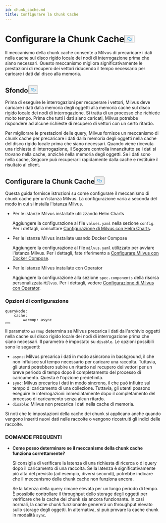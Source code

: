 ```yaml
---
id: chunk_cache.md
title: Configurare la Chunk Cache
---
```

<h1 id="Configure-Chunk-Cache" class="common-anchor-header">Configurare la Chunk Cache<button data-href="#Configure-Chunk-Cache" class="anchor-icon" translate="no">
      <svg translate="no"
        aria-hidden="true"
        focusable="false"
        height="20"
        version="1.1"
        viewBox="0 0 16 16"
        width="16"
      >
        <path
          fill="#0092E4"
          fill-rule="evenodd"
          d="M4 9h1v1H4c-1.5 0-3-1.69-3-3.5S2.55 3 4 3h4c1.45 0 3 1.69 3 3.5 0 1.41-.91 2.72-2 3.25V8.59c.58-.45 1-1.27 1-2.09C10 5.22 8.98 4 8 4H4c-.98 0-2 1.22-2 2.5S3 9 4 9zm9-3h-1v1h1c1 0 2 1.22 2 2.5S13.98 12 13 12H9c-.98 0-2-1.22-2-2.5 0-.83.42-1.64 1-2.09V6.25c-1.09.53-2 1.84-2 3.25C6 11.31 7.55 13 9 13h4c1.45 0 3-1.69 3-3.5S14.5 6 13 6z"
        ></path>
      </svg>
    </button></h1><p>Il meccanismo della chunk cache consente a Milvus di precaricare i dati nella cache sul disco rigido locale dei nodi di interrogazione prima che siano necessari. Questo meccanismo migliora significativamente le prestazioni di recupero dei vettori riducendo il tempo necessario per caricare i dati dal disco alla memoria.</p>
<h2 id="Background" class="common-anchor-header">Sfondo<button data-href="#Background" class="anchor-icon" translate="no">
      <svg translate="no"
        aria-hidden="true"
        focusable="false"
        height="20"
        version="1.1"
        viewBox="0 0 16 16"
        width="16"
      >
        <path
          fill="#0092E4"
          fill-rule="evenodd"
          d="M4 9h1v1H4c-1.5 0-3-1.69-3-3.5S2.55 3 4 3h4c1.45 0 3 1.69 3 3.5 0 1.41-.91 2.72-2 3.25V8.59c.58-.45 1-1.27 1-2.09C10 5.22 8.98 4 8 4H4c-.98 0-2 1.22-2 2.5S3 9 4 9zm9-3h-1v1h1c1 0 2 1.22 2 2.5S13.98 12 13 12H9c-.98 0-2-1.22-2-2.5 0-.83.42-1.64 1-2.09V6.25c-1.09.53-2 1.84-2 3.25C6 11.31 7.55 13 9 13h4c1.45 0 3-1.69 3-3.5S14.5 6 13 6z"
        ></path>
      </svg>
    </button></h2><p>Prima di eseguire le interrogazioni per recuperare i vettori, Milvus deve caricare i dati dalla memoria degli oggetti alla memoria cache sul disco rigido locale dei nodi di interrogazione. Si tratta di un processo che richiede molto tempo. Prima che tutti i dati siano caricati, Milvus potrebbe rispondere ad alcune richieste di recupero di vettori con un certo ritardo.</p>
<p>Per migliorare le prestazioni delle query, Milvus fornisce un meccanismo di chunk cache per precaricare i dati dalla memoria degli oggetti nella cache del disco rigido locale prima che siano necessari. Quando viene ricevuta una richiesta di interrogazione, il Segcore controlla innanzitutto se i dati si trovano nella cache, anziché nella memoria degli oggetti. Se i dati sono nella cache, Segcore può recuperarli rapidamente dalla cache e restituire il risultato al client.</p>
<h2 id="Configure-Chunk-Cache" class="common-anchor-header">Configurare la Chunk Cache<button data-href="#Configure-Chunk-Cache" class="anchor-icon" translate="no">
      <svg translate="no"
        aria-hidden="true"
        focusable="false"
        height="20"
        version="1.1"
        viewBox="0 0 16 16"
        width="16"
      >
        <path
          fill="#0092E4"
          fill-rule="evenodd"
          d="M4 9h1v1H4c-1.5 0-3-1.69-3-3.5S2.55 3 4 3h4c1.45 0 3 1.69 3 3.5 0 1.41-.91 2.72-2 3.25V8.59c.58-.45 1-1.27 1-2.09C10 5.22 8.98 4 8 4H4c-.98 0-2 1.22-2 2.5S3 9 4 9zm9-3h-1v1h1c1 0 2 1.22 2 2.5S13.98 12 13 12H9c-.98 0-2-1.22-2-2.5 0-.83.42-1.64 1-2.09V6.25c-1.09.53-2 1.84-2 3.25C6 11.31 7.55 13 9 13h4c1.45 0 3-1.69 3-3.5S14.5 6 13 6z"
        ></path>
      </svg>
    </button></h2><p>Questa guida fornisce istruzioni su come configurare il meccanismo di chunk cache per un'istanza Milvus. La configurazione varia a seconda del modo in cui si installa l'istanza Milvus.</p>
<ul>
<li><p>Per le istanze Milvus installate utilizzando Helm Charts</p>
<p>Aggiungere la configurazione al file <code translate="no">values.yaml</code> nella sezione <code translate="no">config</code>. Per i dettagli, consultare <a href="/docs/it/configure-helm.md">Configurazione di Milvus con Helm Charts</a>.</p></li>
<li><p>Per le istanze Milvus installate usando Docker Compose</p>
<p>Aggiungere la configurazione al file <code translate="no">milvus.yaml</code> utilizzato per avviare l'istanza Milvus. Per i dettagli, fate riferimento a <a href="/docs/it/configure-docker.md">Configurare Milvus con Docker Compose</a>.</p></li>
<li><p>Per le istanze Milvus installate con Operator</p>
<p>Aggiungere la configurazione alla sezione <code translate="no">spec.components</code> della risorsa personalizzata <code translate="no">Milvus</code>. Per i dettagli, vedere <a href="/docs/it/configure_operator.md">Configurazione di Milvus con Operator</a>.</p></li>
</ul>
<h3 id="Configuration-options" class="common-anchor-header">Opzioni di configurazione</h3><pre><code translate="no" class="language-yaml"><span class="hljs-attr">queryNode</span>:
    <span class="hljs-attr">cache</span>:
        <span class="hljs-attr">warmup</span>: <span class="hljs-keyword">async</span>
<button class="copy-code-btn"></button></code></pre>
<p>Il parametro <code translate="no">warmup</code> determina se Milvus precarica i dati dall'archivio oggetti nella cache sul disco rigido locale dei nodi di interrogazione prima che siano necessari. Il parametro è impostato su <code translate="no">disable</code>. Le opzioni possibili sono le seguenti:</p>
<ul>
<li><code translate="no">async</code>: Milvus precarica i dati in modo asincrono in background, il che non influisce sul tempo necessario per caricare una raccolta. Tuttavia, gli utenti potrebbero subire un ritardo nel recupero dei vettori per un breve periodo di tempo dopo il completamento del processo di caricamento.  Questa è l'opzione predefinita.</li>
<li><code translate="no">sync</code>: Milvus precarica i dati in modo sincrono, il che può influire sul tempo di caricamento di una collezione. Tuttavia, gli utenti possono eseguire le interrogazioni immediatamente dopo il completamento del processo di caricamento senza alcun ritardo.</li>
<li><code translate="no">disable</code>: Milvus non precarica i dati nella cache di memoria.</li>
</ul>
<p>Si noti che le impostazioni della cache dei chunk si applicano anche quando vengono inseriti nuovi dati nelle raccolte o vengono ricostruiti gli indici delle raccolte.</p>
<h3 id="FAQ" class="common-anchor-header">DOMANDE FREQUENTI</h3><ul>
<li><p><strong>Come posso determinare se il meccanismo della chunk cache funziona correttamente?</strong></p>
<p>Si consiglia di verificare la latenza di una richiesta di ricerca o di query dopo il caricamento di una raccolta. Se la latenza è significativamente più alta del previsto (ad esempio, diversi secondi), potrebbe indicare che il meccanismo della chunk cache non funziona ancora.</p>
<p>Se la latenza della query rimane elevata per un lungo periodo di tempo. È possibile controllare il throughput dello storage degli oggetti per verificare che la cache dei chunk sia ancora funzionante. In casi normali, la cache chunk funzionante genererà un throughput elevato sullo storage degli oggetti. In alternativa, si può provare la cache chunk in modalità <code translate="no">sync</code>.</p></li>
</ul>
